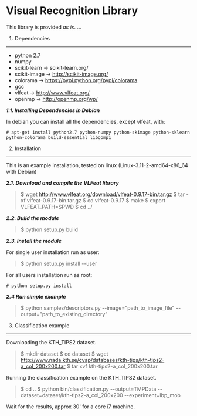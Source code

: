 Visual Recognition Library
==========================

This library is provided *as is*. ...

1. Dependencies
---------------

* python 2.7
* numpy
* scikit-learn -> scikit-learn.org/
* scikit-image -> http://scikit-image.org/
* colorama -> https://pypi.python.org/pypi/colorama
* gcc
* vlfeat -> http://www.vlfeat.org/
* openmp -> http://openmp.org/wp/

***1.1. Installing Dependencies in Debian***

In debian you can install all the dependencies, except vlfeat, with:

    # apt-get install python2.7 python-numpy python-skimage python-sklearn python-colorama build-essential libgomp1

2. Installation
---------------

This is an example installation, tested on linux (Linux-3.11-2-amd64-x86_64 with Debian)

***2.1. Download and compile the VLFeat library***

> $ wget http://www.vlfeat.org/download/vlfeat-0.9.17-bin.tar.gz
> $ tar -xf vlfeat-0.9.17-bin.tar.gz
> $ cd vlfeat-0.9.17
> $ make
> $ export VLFEAT_PATH=$PWD
> $ cd ../

***2.2. Build the module***

> $ python setup.py build

***2.3. Install the module***

For single user installation run as user:

> $ python setup.py install --user

For all users installation run as root:

    # python setup.py install

***2.4 Run simple example***

> $ python samples/descriptors.py --image="path_to_image_file" --output="path_to_existing_directory"


3. Classification example
---------------------------------

Downloading the KTH_TIPS2 dataset.

> $ mkdir dataset
> $ cd dataset
> $ wget http://www.nada.kth.se/cvap/databases/kth-tips/kth-tips2-a_col_200x200.tar
> $ tar xvf kth-tips2-a_col_200x200.tar

Running the classification example on the KTH_TIPS2 dataset.

> $ cd ..
> $ python bin/classification.py --output=TMPData --dataset=dataset/kth-tips2-a_col_200x200 --experiment=lbp_mob

Wait for the results, approx 30' for a core i7 machine.
